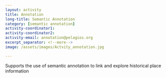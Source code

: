 ```yaml
---
layout: activity
title: Annotation
long-title: Semantic Annotation
category: [semantic annotation]
activity-coordinator1:
activity-coordinator2:
activity-email: annotation@pelagios.org
excerpt_separator: <!--more-->
image: /assets/images/Actvity_annotation.jpg

---
```

Supports the use of semantic annotation to link and explore historical place information <!--more-->
